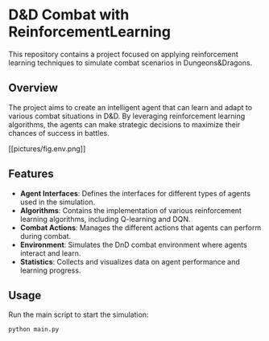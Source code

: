 # D&D Combat with ReinforcementLearning

This repository contains a project focused on applying reinforcement learning techniques to simulate combat scenarios in Dungeons&Dragons.

## Overview

The project aims to create an intelligent agent that can learn and adapt to various combat situations in D&D. By leveraging reinforcement learning algorithms, the agents can make strategic decisions to maximize their chances of success in battles.

[[pictures/fig.env.png]]

## Features

- **Agent Interfaces**: Defines the interfaces for different types of agents used in the simulation.
- **Algorithms**: Contains the implementation of various reinforcement learning algorithms, including Q-learning and DQN.
- **Combat Actions**: Manages the different actions that agents can perform during combat.
- **Environment**: Simulates the DnD combat environment where agents interact and learn.
- **Statistics**: Collects and visualizes data on agent performance and learning progress.

## Usage

Run the main script to start the simulation:

```bash
python main.py
```
